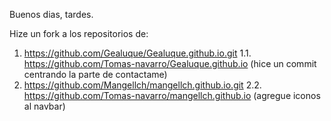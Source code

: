 Buenos dias, tardes.

Hize un fork a los repositorios de:
1.  https://github.com/Gealuque/Gealuque.github.io.git 
  1.1. https://github.com/Tomas-navarro/Gealuque.github.io (hice un commit centrando la parte de contactame)
2. https://github.com/Mangellch/mangellch.github.io.git
  2.2. https://github.com/Tomas-navarro/mangellch.github.io (agregue iconos al navbar)
